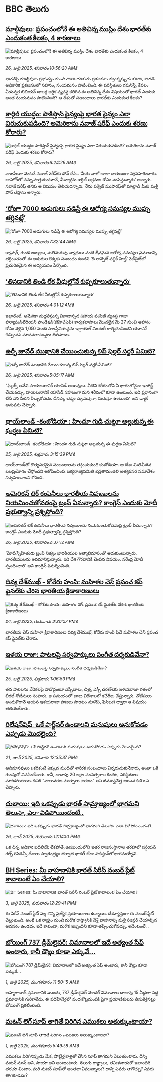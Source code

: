 # BBC తెలుగు## [మాల్దీవులు: ప్రపంచంలోనే ఈ అతిచిన్న ముస్లిం దేశం భారత్‌కు ఎందుకంత కీలకం, 4 కారణాలు](https://www.bbc.com/telugu/articles/crm4w7d27dgo?at_campaign=githubrss)![మాల్దీవులు: ప్రపంచంలోనే ఈ అతిచిన్న ముస్లిం దేశం భారత్‌కు ఎందుకంత కీలకం, 4 కారణాలు](https://ichef.bbci.co.uk/ace/ws/240/cpsprodpb/f0a8/live/9e877e40-69f1-11f0-849d-a181bc877866.jpg)_26, జులై 2025, శనివారం 10:56:20 AMకి_భారత్‌పై మాల్దీవులు ప్రభుత్వం నుంచి చాలా దూకుడు ప్రకటనలు వస్తున్నప్పుడు కూడా, భారత్ అధికారిక ప్రకటనలలో సహనం, సంయమనం పాటించింది. ఈ పరిస్థితులు గమనిస్తే, కేవలం ఏడున్నర బిలియన్ డాలర్ల ఆర్థిక వ్యవస్థ కలిగిన ఈ అతిచిన్న దేశం విషయంలో భారత్ ఎందుకు అంత సంయమనం పాటించింది? ఆ దేశంతో సంబంధాలు భారత్‌కు ఎందుకంత కీలకం?## [కార్గిల్ యుద్ధం: పాకిస్తాన్ సైన్యంపై భారత సైన్యం ఎలా విరుచుకుపడింది? అమెరికాను నవాజ్ షరీఫ్ ఎందుకు శరణు కోరారు?](https://www.bbc.com/telugu/articles/c74dl802kl8o?at_campaign=githubrss)![కార్గిల్ యుద్ధం: పాకిస్తాన్ సైన్యంపై భారత సైన్యం ఎలా విరుచుకుపడింది? అమెరికాను నవాజ్ షరీఫ్ ఎందుకు శరణు కోరారు?](https://ichef.bbci.co.uk/ace/ws/240/cpsprodpb/5288/live/29c295c0-69e9-11f0-93c8-913a26342dde.jpg)_26, జులై 2025, శనివారం 6:24:29 AMకి_వాజపేయీ వెంటనే నవాజ్ షరీఫ్‌కు ఫోన్ చేసి.. ‘మీరు నాతో చాలా దారుణంగా వ్యవహరించారు. లాహోర్‌లో నన్ను హత్తుకుంటూనే, మీవాళ్లను కార్గిల్ ఆక్రమణ కోసం పంపిస్తున్నారు’ అన్నారు. నవాజ్ షరీఫ్ తనకు ఆ విషయం తెలియదన్నారు. నేను పర్వేజ్ ముషారఫ్‌తో మాట్లాడి మీకు మళ్లీ ఫోన్ చేస్తాను అన్నారు.## [‘రోజూ 7000 అడుగులు నడిస్తే ఈ ఆరోగ్య సమస్యల ముప్పు తగ్గినట్లే’](https://www.bbc.com/telugu/articles/cwyqy3w9lwqo?at_campaign=githubrss)![‘రోజూ 7000 అడుగులు నడిస్తే ఈ ఆరోగ్య సమస్యల ముప్పు తగ్గినట్లే’](https://ichef.bbci.co.uk/ace/ws/240/cpsprodpb/df3d/live/2334eb20-69f5-11f0-89ea-4d6f9851f623.jpg)_26, జులై 2025, శనివారం 7:32:44 AMకి_క్యాన్సర్, గుండె జబ్బులు, మతిమరుపు వ్యాధులు వంటి తీవ్రమైన ఆరోగ్య సమస్యల ప్రమాదాన్ని తగ్గించడంతో ఈ అడుగుల లెక్కకు సంబంధం ఉందని ‘ది లాన్సెట్ పబ్లిక్ హెల్త్’ వెబ్‌సైట్‌లో ప్రచురితమైన ఈ అధ్యయనం పేర్కొంది.## [‘తినడానికి తిండి లేక వీధుల్లోనే కుప్పకూలుతున్నారు’](https://www.bbc.com/telugu/articles/cedv199nnego?at_campaign=githubrss)![‘తినడానికి తిండి లేక వీధుల్లోనే కుప్పకూలుతున్నారు’](https://ichef.bbci.co.uk/ace/ws/240/cpsprodpb/165f/live/0fc66dc0-69cd-11f0-af20-030418be2ca5.jpg)_26, జులై 2025, శనివారం 4:01:12 AMకి_ఇజ్రాయెల్, అమెరికా మద్దతిస్తున్న వివాదాస్పద సహాయ పంపిణీ వ్యవస్థ గాజా హ్యూమన్‌టేరియన్ ఫౌండేషన్(జీహెచ్ఎఫ్) కార్యకలాపాలు మొదలైన మే 27 నుంచి ఆహారం కోసం వెళ్లిన 1,050 మంది పాలస్తీనియన్లను ఇజ్రాయెల్ మిలటరీ కాల్చిచంపిందని యూఎన్ చెప్పిందని మానవతాసంస్థలు తెలిపాయి.## [ఉర్ఫీ జావేద్ ముఖానికి చేయించుకున్న  లిప్ ఫిల్లర్ సర్జరీ ఏమిటి?](https://www.bbc.com/telugu/articles/czeyeznwyn9o?at_campaign=githubrss)![ఉర్ఫీ జావేద్ ముఖానికి చేయించుకున్న  లిప్ ఫిల్లర్ సర్జరీ ఏమిటి?](https://ichef.bbci.co.uk/ace/ws/240/cpsprodpb/9746/live/57a17540-6973-11f0-ba8e-91d56f9acc4a.jpg)_26, జులై 2025, శనివారం 5:05:17 AMకి_"ఫిల్లర్స్ అనేవి హయలురానిక్ యాసిడ్ అణువులు. వీటిని శరీరంలోని ఏ భాగంలోనైనా ఇంజెక్ట్ చేయవచ్చు. హయలురానిక్ యాసిడ్ సహజంగా మన శరీరంలో కూడా ఉంటుంది. ఇది ప్రధానంగా చేసే పని నీటిని పీల్చుకోవడం. దీనివల్ల చర్మం మృదువుగా, మెరుస్తూ ఉంటుంది" అని డాక్టర్ అనుపమ చెప్పారు.## [థాయ్‌లాండ్ -కంబోడియా : హిందూ గుడి చుట్టూ అల్లుకున్న ఈ ఘర్షణ ఏమిటి?](https://www.bbc.com/telugu/articles/c5ypyzg27glo?at_campaign=githubrss)![థాయ్‌లాండ్ -కంబోడియా : హిందూ గుడి చుట్టూ అల్లుకున్న ఈ ఘర్షణ ఏమిటి?](https://ichef.bbci.co.uk/ace/ws/240/cpsprodpb/8664/live/62b1e380-6954-11f0-b771-49b10cce2af8.jpg)_25, జులై 2025, శుక్రవారం 3:15:39 PMకి_థాయ్‌లాండ్‌తో దౌత్యపరమైన సంబంధాలను తగ్గించుకుంది కంబోడియా. ఆ దేశం మితిమీరిన బలప్రయోగం చేస్తోందని ఆరోపించింది. ఐక్యరాజ్యసమితి భద్రతామండలి అత్యవసర సమావేశం నిర్వహించాలని కోరింది.## [అమెరికన్ టెక్ కంపెనీలు భారతీయ నిపుణులను నియమించుకోవడంపై ట్రంప్ ఏమన్నారు? కాంగ్రెస్ ఎందుకు మోదీ ప్రభుత్వాన్ని ప్రశ్నిస్తోంది?](https://www.bbc.com/telugu/articles/c39z9ej7w98o?at_campaign=githubrss)![అమెరికన్ టెక్ కంపెనీలు భారతీయ నిపుణులను నియమించుకోవడంపై ట్రంప్ ఏమన్నారు? కాంగ్రెస్ ఎందుకు మోదీ ప్రభుత్వాన్ని ప్రశ్నిస్తోంది?](https://ichef.bbci.co.uk/ace/ws/240/cpsprodpb/1212/live/2c7940d0-6966-11f0-89ea-4d6f9851f623.jpg)_26, జులై 2025, శనివారం 2:37:12 AMకి_‘మోదీ స్నేహితుడు ట్రంప్ నిత్యం భారతీయుల ఆత్మాభిమానంతో ఆడుకుంటున్నారు. భారతీయులను అవమానిస్తున్నారు. ఇది దేశ గౌరవానికి చెందిన విషయం. నరేంద్ర మోదీ స్పందించాలి’ అని కాంగ్రెస్ విమర్శించింది.## [దివ్య దేశ్‌ముఖ్ - కోనేరు హంపి: మహిళల చెస్ ప్రపంచ కప్ ఫైనల్‌కు చేరిన భారతీయ క్రీడాకారిణులు](https://www.bbc.com/telugu/articles/cz9k9evnq2qo?at_campaign=githubrss)![దివ్య దేశ్‌ముఖ్ - కోనేరు హంపి: మహిళల చెస్ ప్రపంచ కప్ ఫైనల్‌కు చేరిన భారతీయ క్రీడాకారిణులు](https://ichef.bbci.co.uk/ace/ws/240/cpsprodpb/eb7d/live/70496710-690f-11f0-89ea-4d6f9851f623.jpg)_24, జులై 2025, గురువారం 3:20:37 PMకి_భారతీయ చెస్ మహిళా క్రీడాకారిణులు దివ్య దేశ్‌ముఖ్, కోనేరు హంపి ఫిడే మహిళల చెస్ ప్రపంచ కప్ ఫైనల్‌కు చేరారు.## [ఇళయ రాజా: పాటలపై సర్వహక్కులు సంగీత దర్శకుడివేనా?](https://www.bbc.com/telugu/articles/ce8z8jznw81o?at_campaign=githubrss)![ఇళయ రాజా: పాటలపై సర్వహక్కులు సంగీత దర్శకుడివేనా?](https://ichef.bbci.co.uk/ace/standard/240/cpsprodpb/b5b3/live/bc2bde10-695a-11f0-8dbd-f3d32ebd3327.jpg)_25, జులై 2025, శుక్రవారం 1:06:53 PMకి_తన పాటలను వేదికలపై పాడొద్దంటూ ఎస్పీబాలు, చిత్ర, ఎస్పీ చరణ్‌లకు ఇళయరాజా గతంలో లీగల్ నోటీసులు పంపారు. ఆ సమయంలో బాలు విదేశాలలో కచేరీలు చేస్తున్నారు. నోటీసులు అందుకోగానే ఆయన ఇళయరాజా పాటలు పాడటం మానేసి, ఫేస్‌బుక్  ద్వారా ఆ విషయం తెలియజేశారు.## [రిలేషన్‌షిప్: ఒకే పార్ట్‌నర్ ఉండాలని మనుషులు అనుకోవడం ఎప్పుడు మొదలైంది?](https://www.bbc.com/telugu/articles/c62d4j0748vo?at_campaign=githubrss)![రిలేషన్‌షిప్: ఒకే పార్ట్‌నర్ ఉండాలని మనుషులు అనుకోవడం ఎప్పుడు మొదలైంది?](https://ichef.bbci.co.uk/ace/ws/240/cpsprodpb/49dd/live/f64ee1d0-4f53-11f0-a872-8baf78f7d38b.jpg)_21, జూన్ 2025, శనివారం 12:35:37 PMకి_ఆదిమానవులు ఒకరికంటే ఎక్కువ మందితో శారీరక సంబంధాలు ఏర్పరుచుకునేవారు, అంతా ఒకే గుంపులో నివసించేవారు. కానీ, దాదాపు 20 లక్షల సంవత్సరాల కిందట, పరిస్థితులు మారిపోయాయి. దీనికి "వాతావరణ మార్పులు కారణం" అని జీవశాస్త్రవేత్త అయిన కిట్ ఓపీ చెప్పారు.## [దుబాయి: ఇది ఒకప్పుడు భారత్ సామ్రాజ్యంలో భాగమని తెలుసా, ఎలా విడిపోయిందంటే..](https://www.bbc.com/telugu/articles/ce83x3rekyyo?at_campaign=githubrss)![దుబాయి: ఇది ఒకప్పుడు భారత్ సామ్రాజ్యంలో భాగమని తెలుసా, ఎలా విడిపోయిందంటే..](https://ichef.bbci.co.uk/ace/ws/240/cpsprodpb/89c1/live/fbe80b80-5282-11f0-809e-059b7ea85131.jpg)_26, జూన్ 2025, గురువారం 12:14:10 PMకి_ఒక చిన్న అధికార బదిలీయే లేకపోతే, ఉపఖండంలోని ఇతర రాజసంస్థానాల తరహాలో  పర్షియన్ గల్ఫ్ రెసిడెన్సీ దేశాలు స్వాతంత్ర్యం తర్వాత భారత్ లేదా పాకిస్తాన్‌లో భాగమయ్యేవి.## [BH Series: మీ వాహనానికి భారత్ సిరీస్ నంబర్ ప్లేట్ కావాలంటే ఏం చేయాలి?](https://www.bbc.com/telugu/articles/c9dg040gzv6o?at_campaign=githubrss)![BH Series: మీ వాహనానికి భారత్ సిరీస్ నంబర్ ప్లేట్ కావాలంటే ఏం చేయాలి?](https://ichef.bbci.co.uk/ace/ws/240/cpsprodpb/c5c0/live/7facfba0-5801-11f0-b5c5-012c5796682d.jpg)_3, జులై 2025, గురువారం 12:29:41 PMకి_ఈ సిరీస్ నంబర్ ప్లేట్ వల్ల కొన్ని ప్రత్యేక ప్రయోజనాలు ఉన్నాయి. దేశవ్యాప్తంగా ఈ నంబర్ ప్లేట్ చెల్లుతుంది. అంటే ఒక రాష్ట్రం నుంచి మరొక రాష్ట్రానికి వెళ్తే వాహనాన్ని మళ్లీ రిజిస్టర్ చేయాల్సిన అవసరం ఉండదు. ఇదే కాకుండా, మరొక ఇబ్బందిని కూడా తప్పించుకోవచ్చు. అదేంటంటే...## [బోయింగ్ 787 డ్రీమ్‌లైనర్: విమానాలలో ఇదే అత్యంత సేఫ్ అంటారు, కానీ డౌట్లు కూడా ఎక్కువే...](https://www.bbc.com/telugu/articles/c8d664g0dz9o?at_campaign=githubrss)![బోయింగ్ 787 డ్రీమ్‌లైనర్: విమానాలలో ఇదే అత్యంత సేఫ్ అంటారు, కానీ డౌట్లు కూడా ఎక్కువే...](https://ichef.bbci.co.uk/ace/ws/240/cpsprodpb/aebe/live/0ad87b80-5674-11f0-95fc-edf89039c20a.jpg)_1, జులై 2025, మంగళవారం 11:50:15 AMకి_అహ్మదాబాద్ ప్రమాదానికి ముందు, 787 డ్రీమ్‌లైనర్ మోడల్ విమానాలు దాదాపు 15 ఏళ్లుగా పెద్ద ప్రమాదానికి గురికాలేదు. ఈ పదిహేనేళ్లలో వంద కోట్లమందికి  పైగా ప్రయాణికులను తీసుకెళ్లినట్లు బోయింగ్ ప్రకటించింది.## [మటన్ లెగ్ సూప్ తాగితే విరిగిన ఎముకలు అతుక్కుంటాయా?](https://www.bbc.com/telugu/articles/c0l4g92j8kzo?at_campaign=githubrss)![మటన్ లెగ్ సూప్ తాగితే విరిగిన ఎముకలు అతుక్కుంటాయా?](https://ichef.bbci.co.uk/ace/ws/240/cpsprodpb/cffe/live/00bf0e40-4f7e-11f0-8c47-237c2e4015f5.jpg)_1, జులై 2025, మంగళవారం 5:49:58 AMకి_ఎముకలు విరిగినప్పుడు మేక, పొట్టేళ్ల కాళ్లతో చేసిన సూప్ తాగమని చెబుతుంటారు. దీన్ని మటన్ సూప్ అని, పాయా అని అంటుంటారు. తెలుగు రాష్ట్రాలు, తమిళనాడులో ఇలాంటిది తరచూ వింటాం. మరి మటన్ సూప్‌లో అంతలా ఏమున్నాయి? దాన్ని ఎవరు తాగొచ్చు? ఎవరు తాగకూడదు?